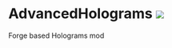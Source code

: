# AdvancedHolograms [![](https://jitpack.io/v/Pixelmon-Development/AdvancedHolograms.svg)](https://jitpack.io/#Pixelmon-Development/AdvancedHolograms)

Forge based Holograms mod
